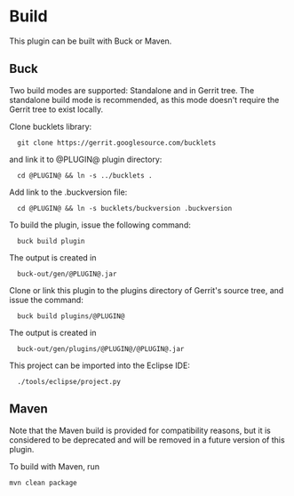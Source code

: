 Build
=====

This plugin can be built with Buck or Maven.

Buck
----

Two build modes are supported: Standalone and in Gerrit tree.
The standalone build mode is recommended, as this mode doesn't require
the Gerrit tree to exist locally.



Clone bucklets library:

```
  git clone https://gerrit.googlesource.com/bucklets

```
and link it to @PLUGIN@ plugin directory:

```
  cd @PLUGIN@ && ln -s ../bucklets .
```

Add link to the .buckversion file:

```
  cd @PLUGIN@ && ln -s bucklets/buckversion .buckversion
```

To build the plugin, issue the following command:


```
  buck build plugin
```

The output is created in

```
  buck-out/gen/@PLUGIN@.jar
```


Clone or link this plugin to the plugins directory of Gerrit's source
tree, and issue the command:

```
  buck build plugins/@PLUGIN@
```

The output is created in

```
  buck-out/gen/plugins/@PLUGIN@/@PLUGIN@.jar
```

This project can be imported into the Eclipse IDE:

```
  ./tools/eclipse/project.py
```

Maven
-----

Note that the Maven build is provided for compatibility reasons, but
it is considered to be deprecated and will be removed in a future
version of this plugin.

To build with Maven, run

```
mvn clean package
```
